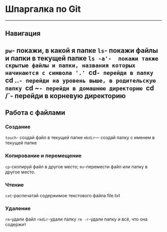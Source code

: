 # **Шпаргалка по Git**
---

## **Навигация**
`pw`- покажи, в какой я папке
`ls`- покажи файлы и папки в текущей папке
`ls -a'-  покажи также скрытые файлы и папки, названия которых начинаются с символа '.'
`cd`- перейди в папку
`cd ..`- перейди на уровень выше, в родительскую папку
`cd ~`- перейди в домашнюю директорию
`cd /`- перейди в корневую директорию
---

## **Работа с файлами**
### **Создание**
`touch`- создай файл в текущей папке
`mkdir`— создай папку с именем в текущей папке

### **Копирование и перемещение**
`cp`-скопируй файл в другое место;
`mv`-перемести файл или папку в другое место.

### **Чтение**
`cat`-распечатай содержимое текстового файла file.txt

### **Удаление**
`rm`-удали файл
`rmdir`-удали папку
`rm -r`-удали папку и всё, что она содержит